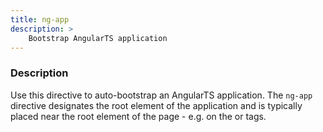 ```yaml
---
title: ng-app
description: >
    Bootstrap AngularTS application
---
```


### Description

Use this directive to auto-bootstrap an AngularTS application. The `ng-app` directive designates the root element of the application
and is typically placed near the root element of the page - e.g. on the <body> or <html> tags.